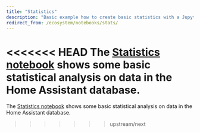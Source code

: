 ```yaml
---
title: "Statistics"
description: "Basic example how to create basic statistics with a Jupyter notebook."
redirect_from: /ecosystem/notebooks/stats/
---
```


<<<<<<< HEAD
The [Statistics notebook](http://nbviewer.jupyter.org/github/home-assistant/home-assistant-notebooks/blob/master/database-statistics.ipynb) shows some basic statistical analysis on data in the Home Assistant database.
=======
The [Statistics notebook](https://nbviewer.jupyter.org/github/home-assistant/home-assistant-notebooks/blob/master/other/database-statistics.ipynb) shows some basic statistical analysis on data in the Home Assistant database.
>>>>>>> upstream/next
